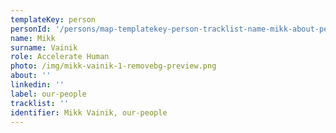 ```yaml
---
templateKey: person
personId: '/persons/map-templatekey-person-tracklist-name-mikk-about-personid-uuid-photo-img-mikk-vainik-png-label-our-people-role-accelerate-human-surname-vainik-linkedin/'
name: Mikk
surname: Vainik
role: Accelerate Human
photo: /img/mikk-vainik-1-removebg-preview.png
about: ''
linkedin: ''
label: our-people
tracklist: ''
identifier: Mikk Vainik, our-people
---
```

